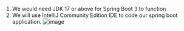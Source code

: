 1. We would need JDK 17 or above for Spring Boot 3 to function
2. We will use IntelliJ Community Edition IDE to code our spring boot application.
![image](https://github.com/sharmanihal/Spring-Boot/assets/23254358/1e572a38-038a-4cda-bfc1-09b92c304b8b)
